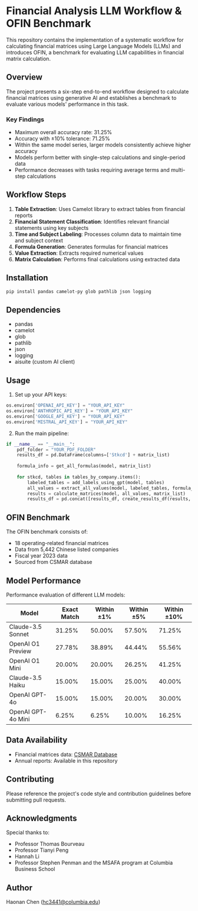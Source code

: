 # Financial Analysis LLM Workflow & OFIN Benchmark

This repository contains the implementation of a systematic workflow for calculating financial matrices using Large Language Models (LLMs) and introduces OFIN, a benchmark for evaluating LLM capabilities in financial matrix calculation.

## Overview

The project presents a six-step end-to-end workflow designed to calculate financial matrices using generative AI and establishes a benchmark to evaluate various models' performance in this task.

### Key Findings
- Maximum overall accuracy rate: 31.25%
- Accuracy with ±10% tolerance: 71.25%
- Within the same model series, larger models consistently achieve higher accuracy
- Models perform better with single-step calculations and single-period data
- Performance decreases with tasks requiring average terms and multi-step calculations

## Workflow Steps

1. **Table Extraction**: Uses Camelot library to extract tables from financial reports
2. **Financial Statement Classification**: Identifies relevant financial statements using key subjects
3. **Time and Subject Labeling**: Processes column data to maintain time and subject context
4. **Formula Generation**: Generates formulas for financial matrices
5. **Value Extraction**: Extracts required numerical values
6. **Matrix Calculation**: Performs final calculations using extracted data

## Installation

```bash
pip install pandas camelot-py glob pathlib json logging
```

## Dependencies

- pandas
- camelot
- glob
- pathlib
- json
- logging
- aisuite (custom AI client)

## Usage

1. Set up your API keys:

```python
os.environ['OPENAI_API_KEY'] = "YOUR_API_KEY"
os.environ['ANTHROPIC_API_KEY'] = "YOUR_API_KEY"
os.environ['GOOGLE_API_KEY'] = "YOUR_API_KEY"
os.environ['MISTRAL_API_KEY'] = "YOUR_API_KEY"
```

2. Run the main pipeline:

```python
if __name__ == "__main__":
    pdf_folder = "YOUR_PDF_FOLDER"
    results_df = pd.DataFrame(columns=['Stkcd'] + matrix_list)
    
    formula_info = get_all_formulas(model, matrix_list)
    
    for stkcd, tables in tables_by_company.items():
        labeled_tables = add_labels_using_gpt(model, tables)
        all_values = extract_all_values(model, labeled_tables, formula_info)
        results = calculate_matrices(model, all_values, matrix_list)
        results_df = pd.concat([results_df, create_results_df(results, stkcd)])
```

## OFIN Benchmark

The OFIN benchmark consists of:
- 18 operating-related financial matrices
- Data from 5,442 Chinese listed companies
- Fiscal year 2023 data
- Sourced from CSMAR database

## Model Performance

Performance evaluation of different LLM models:

| Model | Exact Match | Within ±1% | Within ±5% | Within ±10% |
|-------|-------------|------------|------------|-------------|
| Claude-3.5 Sonnet | 31.25% | 50.00% | 57.50% | 71.25% |
| OpenAI O1 Preview | 27.78% | 38.89% | 44.44% | 55.56% |
| OpenAI O1 Mini | 20.00% | 20.00% | 26.25% | 41.25% |
| Claude-3.5 Haiku | 15.00% | 15.00% | 25.00% | 40.00% |
| OpenAI GPT-4o | 15.00% | 15.00% | 20.00% | 30.00% |
| OpenAI GPT-4o Mini | 6.25% | 6.25% | 10.00% | 16.25% |

## Data Availability

- Financial matrices data: [CSMAR Database](https://data.csmar.com/)
- Annual reports: Available in this repository

## Contributing

Please reference the project's code style and contribution guidelines before submitting pull requests.

## Acknowledgments

Special thanks to:
- Professor Thomas Bourveau
- Professor Tianyi Peng
- Hannah Li
- Professor Stephen Penman and the MSAFA program at Columbia Business School

## Author

Haonan Chen (hc3441@columbia.edu)
